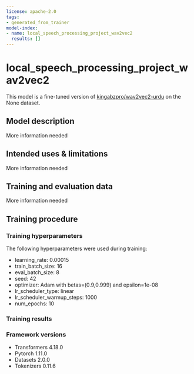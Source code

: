 ```yaml
---
license: apache-2.0
tags:
- generated_from_trainer
model-index:
- name: local_speech_processing_project_wav2vec2
  results: []
---
```


<!-- This model card has been generated automatically according to the information the Trainer had access to. You
should probably proofread and complete it, then remove this comment. -->

# local_speech_processing_project_wav2vec2

This model is a fine-tuned version of [kingabzpro/wav2vec2-urdu](https://huggingface.co/kingabzpro/wav2vec2-urdu) on the None dataset.

## Model description

More information needed

## Intended uses & limitations

More information needed

## Training and evaluation data

More information needed

## Training procedure

### Training hyperparameters

The following hyperparameters were used during training:
- learning_rate: 0.00015
- train_batch_size: 16
- eval_batch_size: 8
- seed: 42
- optimizer: Adam with betas=(0.9,0.999) and epsilon=1e-08
- lr_scheduler_type: linear
- lr_scheduler_warmup_steps: 1000
- num_epochs: 10

### Training results



### Framework versions

- Transformers 4.18.0
- Pytorch 1.11.0
- Datasets 2.0.0
- Tokenizers 0.11.6
